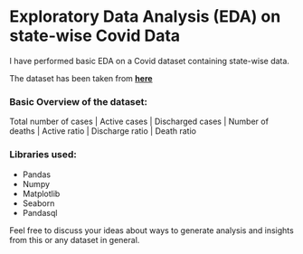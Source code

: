 # Exploratory Data Analysis (EDA) on state-wise Covid Data

I have performed basic EDA on a Covid dataset containing state-wise data.
<p> The dataset has been taken from <strong><a href="https://www.kaggle.com/anandhuh/latest-covid19-india-statewise-data">here</a></strong> </p>

### Basic Overview of the dataset:
Total number of cases | Active cases | Discharged cases | Number of deaths | Active ratio | Discharge ratio | Death ratio  

### Libraries used:
- Pandas
- Numpy
- Matplotlib
- Seaborn
- Pandasql

Feel free to discuss your ideas about ways to generate analysis and insights from this or any dataset in general.
